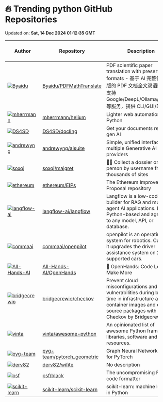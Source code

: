 # 🔥 Trending python GitHub Repositories

Updated on: **Sat, 14 Dec 2024 01:12:35 GMT**

| Author | Repository | Description | Language | ⭐ Total Stars | 🌟 Stars Today |
|--------|------------|-------------|----------|----------------|----------------|
| [![Byaidu](https://avatars.githubusercontent.com/u/21212051?s=40&v=4)](https://github.com/Byaidu) | [Byaidu/PDFMathTranslate](https://github.com/Byaidu/PDFMathTranslate) | PDF scientific paper translation with preserved formats - 基于 AI 完整保留排版的 PDF 文档全文双语翻译，支持 Google/DeepL/Ollama/OpenAI 等服务，提供 CLI/GUI/Docker | Python | 5780 | 738 |
| [![mherrmann](https://avatars.githubusercontent.com/u/1076393?s=40&v=4)](https://github.com/mherrmann) | [mherrmann/helium](https://github.com/mherrmann/helium) | Lighter web automation with Python | Python | 6339 | 485 |
| [![DS4SD](https://private-avatars.githubusercontent.com/u/97102151?jwt=eyJhbGciOiJIUzI1NiIsInR5cCI6IkpXVCJ9.eyJpc3MiOiJnaXRodWIuY29tIiwiYXVkIjoicmF3LmdpdGh1YnVzZXJjb250ZW50LmNvbSIsImtleSI6ImtleTEiLCJleHAiOjE3MzQxMDM5ODAsIm5iZiI6MTczNDEwMjc4MCwicGF0aCI6Ii91Lzk3MTAyMTUxIn0.wMBSTmIgEajrF2bwOue2rODR7B2JjpzVNU4U4jVHXZs&s=40&v=4)](https://github.com/DS4SD) | [DS4SD/docling](https://github.com/DS4SD/docling) | Get your documents ready for gen AI | Python | 14067 | 466 |
| [![andrewyng](https://avatars.githubusercontent.com/u/103829?s=40&v=4)](https://github.com/andrewyng) | [andrewyng/aisuite](https://github.com/andrewyng/aisuite) | Simple, unified interface to multiple Generative AI providers | Python | 8016 | 140 |
| [![soxoj](https://avatars.githubusercontent.com/u/31013580?s=40&v=4)](https://github.com/soxoj) | [soxoj/maigret](https://github.com/soxoj/maigret) | 🕵️‍♂️ Collect a dossier on a person by username from thousands of sites | Python | 13142 | 443 |
| [![ethereum](https://avatars.githubusercontent.com/u/45835846?s=40&v=4)](https://github.com/ethereum) | [ethereum/EIPs](https://github.com/ethereum/EIPs) | The Ethereum Improvement Proposal repository | Python | 12992 | 7 |
| [![langflow-ai](https://avatars.githubusercontent.com/u/24829397?s=40&v=4)](https://github.com/langflow-ai) | [langflow-ai/langflow](https://github.com/langflow-ai/langflow) | Langflow is a low-code app builder for RAG and multi-agent AI applications. It’s Python-based and agnostic to any model, API, or database. | Python | 38498 | 161 |
| [![commaai](https://avatars.githubusercontent.com/u/8762862?s=40&v=4)](https://github.com/commaai) | [commaai/openpilot](https://github.com/commaai/openpilot) | openpilot is an operating system for robotics. Currently, it upgrades the driver assistance system on 275+ supported cars. | Python | 50496 | 252 |
| [![All-Hands-AI](https://avatars.githubusercontent.com/in/29110?s=40&v=4)](https://github.com/All-Hands-AI) | [All-Hands-AI/OpenHands](https://github.com/All-Hands-AI/OpenHands) | 🙌 OpenHands: Code Less, Make More | Python | 38476 | 73 |
| [![bridgecrewio](https://avatars.githubusercontent.com/u/16308767?s=40&v=4)](https://github.com/bridgecrewio) | [bridgecrewio/checkov](https://github.com/bridgecrewio/checkov) | Prevent cloud misconfigurations and find vulnerabilities during build-time in infrastructure as code, container images and open source packages with Checkov by Bridgecrew. | Python | 7219 | 8 |
| [![vinta](https://avatars.githubusercontent.com/u/652070?s=40&v=4)](https://github.com/vinta) | [vinta/awesome-python](https://github.com/vinta/awesome-python) | An opinionated list of awesome Python frameworks, libraries, software and resources. | Python | 227377 | 133 |
| [![pyg-team](https://avatars.githubusercontent.com/u/6945922?s=40&v=4)](https://github.com/pyg-team) | [pyg-team/pytorch_geometric](https://github.com/pyg-team/pytorch_geometric) | Graph Neural Network Library for PyTorch | Python | 21578 | 7 |
| [![derv82](https://avatars.githubusercontent.com/u/993464?s=40&v=4)](https://github.com/derv82) | [derv82/wifite](https://github.com/derv82/wifite) | No description | Python | 3267 | 4 |
| [![psf](https://avatars.githubusercontent.com/u/55281?s=40&v=4)](https://github.com/psf) | [psf/black](https://github.com/psf/black) | The uncompromising Python code formatter | Python | 39309 | 11 |
| [![scikit-learn](https://avatars.githubusercontent.com/u/89061?s=40&v=4)](https://github.com/scikit-learn) | [scikit-learn/scikit-learn](https://github.com/scikit-learn/scikit-learn) | scikit-learn: machine learning in Python | Python | 60464 | 29 |

